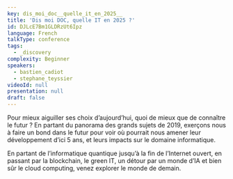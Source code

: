 ```yaml
---
key: dis_moi_doc__quelle_it_en_2025__
title: 'Dis moi DOC, quelle IT en 2025 ?'
id: DJLcE7Bm1GLDRzUt6Ipz
language: French
talkType: conference
tags:
  - _discovery
complexity: Beginner
speakers:
  - bastien_cadiot
  - stephane_teyssier
videoId: null
presentation: null
draft: false
---
```

Pour mieux aiguiller ses choix d’aujourd’hui, quoi de mieux que de connaître le futur ? En partant du panorama des grands sujets de 2019, exerçons nous à faire un bond dans le futur pour voir où pourrait nous amener leur développement d’ici 5 ans, et leurs impacts sur le domaine informatique.

En partant de l’informatique quantique jusqu’à la fin de l’Internet ouvert, en passant par la blockchain, le green IT, un détour par un monde d’IA et bien sûr le cloud computing, venez explorer le monde de demain.
